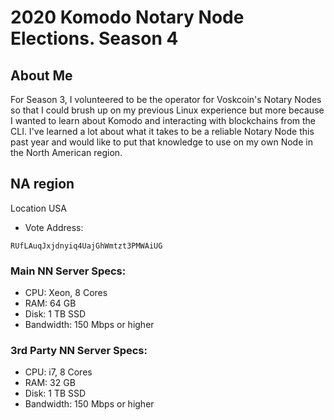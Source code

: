 # 2020 Komodo Notary Node Elections.  Season 4

## About Me  
For Season 3, I volunteered to be the operator for Voskcoin's Notary Nodes so that I could brush up on my previous Linux experience but more because I wanted to learn about Komodo and interacting with blockchains from the CLI.
I've learned a lot about what it takes to be a reliable Notary Node this past year and would like to put that knowledge to use on my own Node in the North American region.  

## NA region 
Location USA  
* Vote Address:  
```
RUfLAuqJxjdnyiq4UajGhWmtzt3PMWAiUG
```  
### Main NN Server Specs:  
* CPU: Xeon, 8 Cores  
* RAM: 64 GB  
* Disk: 1 TB SSD  
* Bandwidth: 150 Mbps or higher  
### 3rd Party NN Server Specs:  
* CPU: i7, 8 Cores  
* RAM: 32 GB  
* Disk: 1 TB SSD  
* Bandwidth: 150 Mbps or higher  
